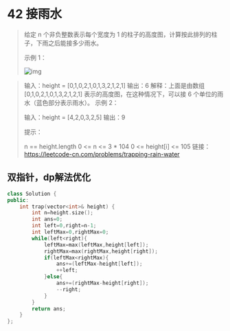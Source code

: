 # 42 接雨水

> 给定 n 个非负整数表示每个宽度为 1 的柱子的高度图，计算按此排列的柱子，下雨之后能接多少雨水。
>
> 示例 1：
>
> ![img](https://assets.leetcode-cn.com/aliyun-lc-upload/uploads/2018/10/22/rainwatertrap.png)

> 输入：height = [0,1,0,2,1,0,1,3,2,1,2,1]
> 输出：6
> 解释：上面是由数组 [0,1,0,2,1,0,1,3,2,1,2,1] 表示的高度图，在这种情况下，可以接 6 个单位的雨水（蓝色部分表示雨水）。 
> 示例 2：
>
> 输入：height = [4,2,0,3,2,5]
> 输出：9
>
>
> 提示：
>
> n == height.length
> 0 <= n <= 3 * 104
> 0 <= height[i] <= 105
> 链接：https://leetcode-cn.com/problems/trapping-rain-water

## 双指针，dp解法优化

~~~c++
class Solution {
public:
    int trap(vector<int>& height) {
        int n=height.size();
        int ans=0;
        int left=0,right=n-1;
        int leftMax=0,rightMax=0;
        while(left<right){
            leftMax=max(leftMax,height[left]);
            rightMax=max(rightMax,height[right]);
            if(leftMax<rightMax){
                ans+=(leftMax-height[left]);
                ++left;
            }else{
                ans+=(rightMax-height[right]);
                --right;
            }
        }
        return ans;
    }
};
~~~

